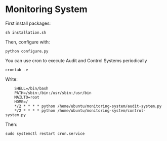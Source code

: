 # Monitoring System

First install packages:

	sh installation.sh

Then, configure with:

	python configure.py

You can use cron to execute Audit and Control Systems periodically

	crontab -e

Write:

		SHELL=/bin/bash
        PATH=/sbin:/bin:/usr/sbin:/usr/bin
        MAILTO=root
        HOME=/
        */2 * * * * python /home/ubuntu/monitoring-system/audit-system.py
        */2 * * * * python /home/ubuntu/monitoring-system/control-system.py

Then:

    sudo systemctl restart cron.service
